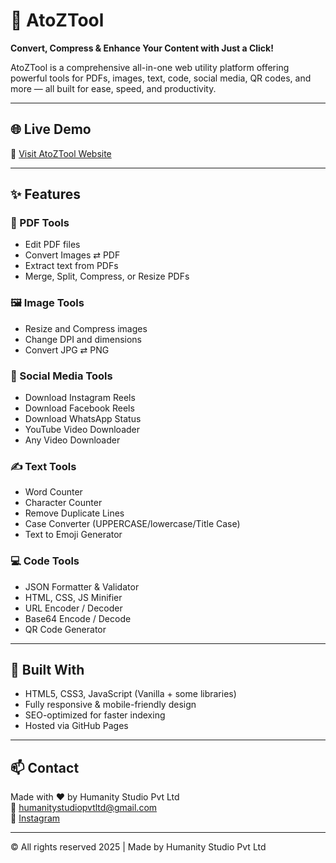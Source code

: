 # 🚀 AtoZTool

**Convert, Compress & Enhance Your Content with Just a Click!**

AtoZTool is a comprehensive all-in-one web utility platform offering powerful tools for PDFs, images, text, code, social media, QR codes, and more — all built for ease, speed, and productivity.

---

## 🌐 Live Demo

🔗 [Visit AtoZTool Website](https://atoztools.online.com)

---

## ✨ Features

### 📄 PDF Tools
- Edit PDF files
- Convert Images ⇄ PDF
- Extract text from PDFs
- Merge, Split, Compress, or Resize PDFs

### 🖼️ Image Tools
- Resize and Compress images
- Change DPI and dimensions
- Convert JPG ⇄ PNG

### 📱 Social Media Tools
- Download Instagram Reels
- Download Facebook Reels
- Download WhatsApp Status
- YouTube Video Downloader
- Any Video Downloader

### ✍️ Text Tools
- Word Counter
- Character Counter
- Remove Duplicate Lines
- Case Converter (UPPERCASE/lowercase/Title Case)
- Text to Emoji Generator

### 💻 Code Tools
- JSON Formatter & Validator
- HTML, CSS, JS Minifier
- URL Encoder / Decoder
- Base64 Encode / Decode
- QR Code Generator

---

## 🔧 Built With
- HTML5, CSS3, JavaScript (Vanilla + some libraries)
- Fully responsive & mobile-friendly design
- SEO-optimized for faster indexing
- Hosted via GitHub Pages

---

## 📫 Contact
Made with ❤️ by Humanity Studio Pvt Ltd  
📧 humanitystudiopvtltd@gmail.com  
📸 [Instagram](https://instagram.com/humanity_studio_pvt_ltd)

---

© All rights reserved 2025 | Made by Humanity Studio Pvt Ltd
